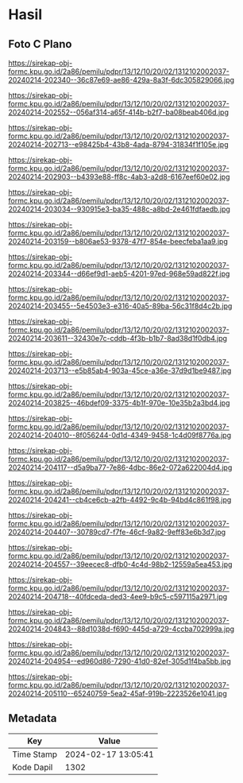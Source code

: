 # Hasil

## Foto C Plano

https://sirekap-obj-formc.kpu.go.id/2a86/pemilu/pdpr/13/12/10/20/02/1312102002037-20240214-202340--36c87e69-ae86-429a-8a3f-6dc305829066.jpg

https://sirekap-obj-formc.kpu.go.id/2a86/pemilu/pdpr/13/12/10/20/02/1312102002037-20240214-202552--056af314-a65f-414b-b2f7-ba08beab406d.jpg

https://sirekap-obj-formc.kpu.go.id/2a86/pemilu/pdpr/13/12/10/20/02/1312102002037-20240214-202713--e98425b4-43b8-4ada-8794-31834f1f105e.jpg

https://sirekap-obj-formc.kpu.go.id/2a86/pemilu/pdpr/13/12/10/20/02/1312102002037-20240214-202903--b4393e88-ff8c-4ab3-a2d8-6167eef60e02.jpg

https://sirekap-obj-formc.kpu.go.id/2a86/pemilu/pdpr/13/12/10/20/02/1312102002037-20240214-203034--930915e3-ba35-488c-a8bd-2e461fdfaedb.jpg

https://sirekap-obj-formc.kpu.go.id/2a86/pemilu/pdpr/13/12/10/20/02/1312102002037-20240214-203159--b806ae53-9378-47f7-854e-beecfeba1aa9.jpg

https://sirekap-obj-formc.kpu.go.id/2a86/pemilu/pdpr/13/12/10/20/02/1312102002037-20240214-203344--d66ef9d1-aeb5-4201-97ed-968e59ad822f.jpg

https://sirekap-obj-formc.kpu.go.id/2a86/pemilu/pdpr/13/12/10/20/02/1312102002037-20240214-203455--5e4503e3-e316-40a5-89ba-56c31f8d4c2b.jpg

https://sirekap-obj-formc.kpu.go.id/2a86/pemilu/pdpr/13/12/10/20/02/1312102002037-20240214-203611--32430e7c-cddb-4f3b-b1b7-8ad38d1f0db4.jpg

https://sirekap-obj-formc.kpu.go.id/2a86/pemilu/pdpr/13/12/10/20/02/1312102002037-20240214-203713--e5b85ab4-903a-45ce-a36e-37d9d1be9487.jpg

https://sirekap-obj-formc.kpu.go.id/2a86/pemilu/pdpr/13/12/10/20/02/1312102002037-20240214-203825--46bdef09-3375-4b1f-970e-10e35b2a3bd4.jpg

https://sirekap-obj-formc.kpu.go.id/2a86/pemilu/pdpr/13/12/10/20/02/1312102002037-20240214-204010--8f056244-0d1d-4349-9458-1c4d09f8776a.jpg

https://sirekap-obj-formc.kpu.go.id/2a86/pemilu/pdpr/13/12/10/20/02/1312102002037-20240214-204117--d5a9ba77-7e86-4dbc-86e2-072a622004d4.jpg

https://sirekap-obj-formc.kpu.go.id/2a86/pemilu/pdpr/13/12/10/20/02/1312102002037-20240214-204241--cb4ce6cb-a2fb-4492-9c4b-94bd4c861f98.jpg

https://sirekap-obj-formc.kpu.go.id/2a86/pemilu/pdpr/13/12/10/20/02/1312102002037-20240214-204407--30789cd7-f7fe-46cf-9a82-9eff83e6b3d7.jpg

https://sirekap-obj-formc.kpu.go.id/2a86/pemilu/pdpr/13/12/10/20/02/1312102002037-20240214-204557--39eecec8-dfb0-4c4d-98b2-12559a5ea453.jpg

https://sirekap-obj-formc.kpu.go.id/2a86/pemilu/pdpr/13/12/10/20/02/1312102002037-20240214-204718--40fdceda-ded3-4ee9-b9c5-c597115a2971.jpg

https://sirekap-obj-formc.kpu.go.id/2a86/pemilu/pdpr/13/12/10/20/02/1312102002037-20240214-204843--88d1038d-f690-445d-a729-4ccba702999a.jpg

https://sirekap-obj-formc.kpu.go.id/2a86/pemilu/pdpr/13/12/10/20/02/1312102002037-20240214-204954--ed960d86-7290-41d0-82ef-305d1f4ba5bb.jpg

https://sirekap-obj-formc.kpu.go.id/2a86/pemilu/pdpr/13/12/10/20/02/1312102002037-20240214-205110--65240759-5ea2-45af-919b-2223526e1041.jpg


## Metadata

| Key        | Value               |
| ---------- | ------------------- |
| Time Stamp | 2024-02-17 13:05:41 |
| Kode Dapil | 1302                |



